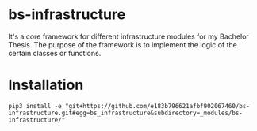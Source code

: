# bs-infrastructure

It's a core framework for different infrastructure modules for my Bachelor Thesis. The purpose of the framework is to implement the logic of the certain classes or functions.

# Installation
```
pip3 install -e "git+https://github.com/e183b796621afbf902067460/bs-infrastructure.git#egg=bs_infrastructure&subdirectory=_modules/bs-infrastructure/"
```